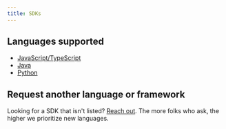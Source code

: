 ```yaml
---
title: SDKs
---
```


## Languages supported

- [JavaScript/TypeScript](../generators/supported.md#javascripttypescript)
- [Java](../generators/supported.md#java)
- [Python](../generators/supported.md#python)

## Request another language or framework

Looking for a SDK that isn't listed? [Reach out](mailto:hey@buildwithfern.com?subject=%5BRequest%5D%20SDK%20support&body=Hey%2C%20I'm%20looking%20to%20get%20SDKs%20for%20the%20following%20languages%2Fframeworks%3A). The more folks who ask, the higher we prioritize new languages.
